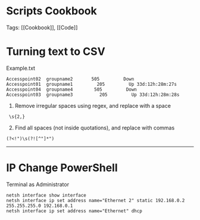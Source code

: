 # Scripts Cookbook
Tags: [[Cookbook]], [[Code]]

# Turning text to CSV
Example.txt 
```
Accesspoint02  groupname2       505         Down
Accesspoint01  groupname1         205         Up 33d:12h:28m:27s
Accesspoint04  groupname4        505         Down
Accesspoint03  groupname3          205         Up 33d:12h:28m:28s                    
```

1. Remove irregular spaces using regex, and replace with a space
```
 \s{2,}
```
2. Find all spaces (not inside quotations), and replace with commas
```
(?<!")\s(?![^"]*")
```
 

---
# IP Change PowerShell
Terminal as Administrator
```
netsh interface show interface
netsh interface ip set address name="Ethernet 2" static 192.168.0.2 255.255.255.0 192.168.0.1
netsh interface ip set address name="Ethernet" dhcp
```